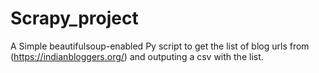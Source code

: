 # Scrapy_project

A Simple beautifulsoup-enabled Py script to get the list of blog urls from (https://indianbloggers.org/) and outputing a csv with the list.

